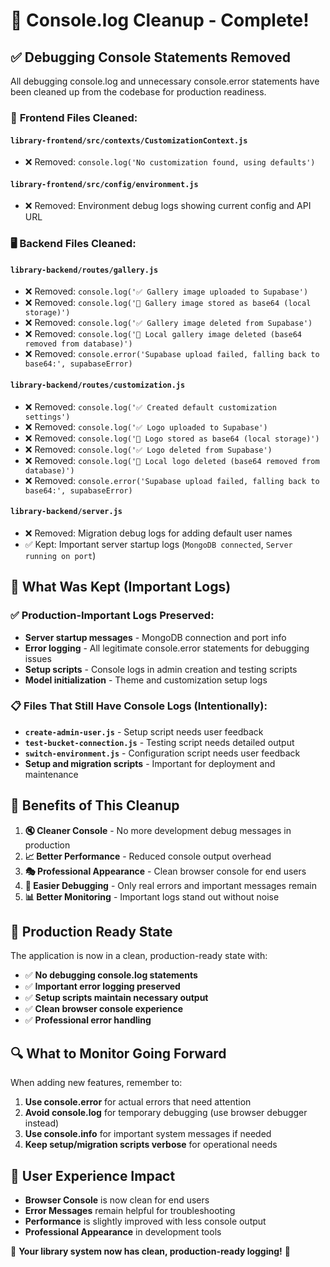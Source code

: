 # 🧹 Console.log Cleanup - Complete!

## ✅ **Debugging Console Statements Removed**

All debugging console.log and unnecessary console.error statements have been cleaned up from the codebase for production readiness.

### 📁 **Frontend Files Cleaned:**

#### **`library-frontend/src/contexts/CustomizationContext.js`**
- ❌ Removed: `console.log('No customization found, using defaults')`

#### **`library-frontend/src/config/environment.js`**
- ❌ Removed: Environment debug logs showing current config and API URL

### 🖥️ **Backend Files Cleaned:**

#### **`library-backend/routes/gallery.js`**
- ❌ Removed: `console.log('✅ Gallery image uploaded to Supabase')`
- ❌ Removed: `console.log('📁 Gallery image stored as base64 (local storage)')`
- ❌ Removed: `console.log('✅ Gallery image deleted from Supabase')`
- ❌ Removed: `console.log('📁 Local gallery image deleted (base64 removed from database)')`
- ❌ Removed: `console.error('Supabase upload failed, falling back to base64:', supabaseError)`

#### **`library-backend/routes/customization.js`**
- ❌ Removed: `console.log('✅ Created default customization settings')`
- ❌ Removed: `console.log('✅ Logo uploaded to Supabase')`
- ❌ Removed: `console.log('📁 Logo stored as base64 (local storage)')`
- ❌ Removed: `console.log('✅ Logo deleted from Supabase')`
- ❌ Removed: `console.log('📁 Local logo deleted (base64 removed from database)')`
- ❌ Removed: `console.error('Supabase upload failed, falling back to base64:', supabaseError)`

#### **`library-backend/server.js`**
- ❌ Removed: Migration debug logs for adding default user names
- ✅ Kept: Important server startup logs (`MongoDB connected`, `Server running on port`)

## 🚀 **What Was Kept (Important Logs)**

### ✅ **Production-Important Logs Preserved:**
- **Server startup messages** - MongoDB connection and port info
- **Error logging** - All legitimate console.error statements for debugging issues
- **Setup scripts** - Console logs in admin creation and testing scripts
- **Model initialization** - Theme and customization setup logs

### 📋 **Files That Still Have Console Logs (Intentionally):**
- **`create-admin-user.js`** - Setup script needs user feedback
- **`test-bucket-connection.js`** - Testing script needs detailed output
- **`switch-environment.js`** - Configuration script needs user feedback
- **Setup and migration scripts** - Important for deployment and maintenance

## 🎯 **Benefits of This Cleanup**

1. **🔇 Cleaner Console** - No more development debug messages in production
2. **📈 Better Performance** - Reduced console output overhead
3. **🎭 Professional Appearance** - Clean browser console for end users
4. **🐛 Easier Debugging** - Only real errors and important messages remain
5. **📊 Better Monitoring** - Important logs stand out without noise

## 🎨 **Production Ready State**

The application is now in a clean, production-ready state with:

- ✅ **No debugging console.log statements**
- ✅ **Important error logging preserved**
- ✅ **Setup scripts maintain necessary output**
- ✅ **Clean browser console experience**
- ✅ **Professional error handling**

## 🔍 **What to Monitor Going Forward**

When adding new features, remember to:

1. **Use console.error** for actual errors that need attention
2. **Avoid console.log** for temporary debugging (use browser debugger instead)
3. **Use console.info** for important system messages if needed
4. **Keep setup/migration scripts verbose** for operational needs

## 📱 **User Experience Impact**

- **Browser Console** is now clean for end users
- **Error Messages** remain helpful for troubleshooting
- **Performance** is slightly improved with less console output
- **Professional Appearance** in development tools

🎉 **Your library system now has clean, production-ready logging!** 🚀